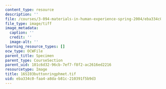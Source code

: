 ```yaml
---
content_type: resource
description: ''
file: /courses/3-094-materials-in-human-experience-spring-2004/eba334c0faa4a8dab81c210391f5b9d3_16SI03buttonringphmet.tif
file_type: image/tiff
image_metadata:
  caption: ''
  credit: ''
  image-alt: ''
learning_resource_types: []
ocw_type: OCWFile
parent_title: Specimen
parent_type: CourseSection
parent_uid: 101c6d32-96cb-7ef7-f8f2-ac2616ed2216
resourcetype: Image
title: 16SI03buttonringphmet.tif
uid: eba334c0-faa4-a8da-b81c-210391f5b9d3
---
```

